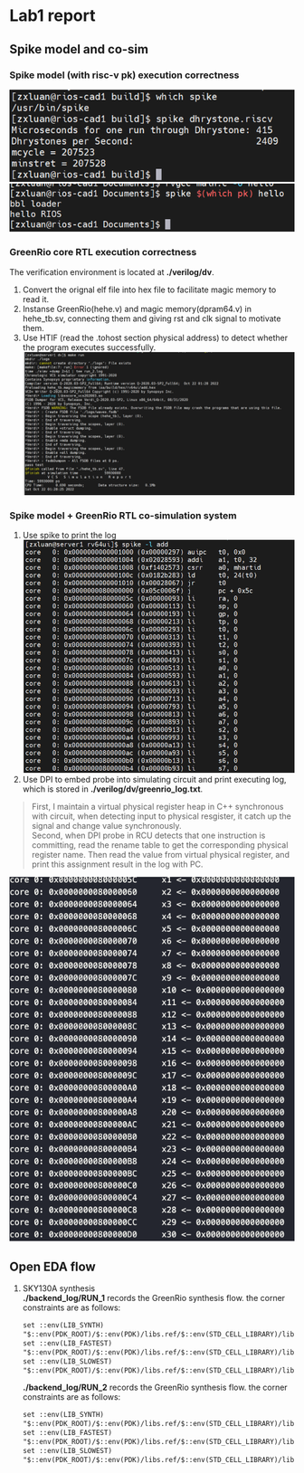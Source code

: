 # Lab1 report

## Spike model and co-sim

### Spike model (with risc-v pk) execution correctness
![](./images/spike-dhrystone.png)
![](./images/spike-pk.png)
### GreenRio core RTL execution correctness
The verification environment is located at **./verilog/dv**.
1. Convert the orignal elf file into hex file to facilitate magic memory to read it.
2. Instanse GreenRio(hehe.v) and magic memory(dpram64.v) in hehe_tb.sv, connecting them and giving rst and clk signal to motivate them.
3. Use HTIF (read the .tohost section physical address) to detect whether the program executes successfully.
![](./images/vcs-simulation.png)

### Spike model + GreenRio RTL co-simulation system
1. Use spike to print the log
![](./images/spike-log.png)
2. Use DPI to embed probe into simulating circuit and print executing log, which is stored in **./verilog/dv/greenrio_log.txt**.
> First, I maintain a virtual physical register heap in C++ synchronous with circuit, when detecting input to physical resgister, it catch up the signal and change value synchronously. <br>Second, when DPI probe in RCU detects that one instruction is committing, read the rename table to get the corresponding physical register name. Then read the value from virtual physical register, and print this assignment result in the log with PC.
>
>

![](./images/hehe-log.png)
## Open EDA flow
1. SKY130A synthesis<br>
    **./backend_log/RUN_1** records the GreenRio synthesis flow.
    the corner constraints are as follows:
    ```
    set ::env(LIB_SYNTH) "$::env(PDK_ROOT)/$::env(PDK)/libs.ref/$::env(STD_CELL_LIBRARY)/lib/sky130_fd_sc_hd__tt_025C_1v80.lib"
    set ::env(LIB_FASTEST) "$::env(PDK_ROOT)/$::env(PDK)/libs.ref/$::env(STD_CELL_LIBRARY)/lib/sky130_fd_sc_hd__ff_n40C_1v95.lib"
    set ::env(LIB_SLOWEST) "$::env(PDK_ROOT)/$::env(PDK)/libs.ref/$::env(STD_CELL_LIBRARY)/lib/sky130_fd_sc_hd__ss_100C_1v60.lib"
    ``` 
    **./backend_log/RUN_2** records the GreenRio synthesis flow.
    the corner constraints are as follows: 
    ```
    set ::env(LIB_SYNTH) "$::env(PDK_ROOT)/$::env(PDK)/libs.ref/$::env(STD_CELL_LIBRARY)/lib/ssky130_fd_sc_hd__ff_100C_1v65.lib"
    set ::env(LIB_FASTEST) "$::env(PDK_ROOT)/$::env(PDK)/libs.ref/$::env(STD_CELL_LIBRARY)/lib/sky130_fd_sc_hd__ff_n40C_1v95.lib"
    set ::env(LIB_SLOWEST) "$::env(PDK_ROOT)/$::env(PDK)/libs.ref/$::env(STD_CELL_LIBRARY)/lib/sky130_fd_sc_hd__ss_100C_1v60.lib"
    ``` 